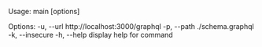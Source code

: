Usage: main [options]

Options:
  -u, --url <url>    http://localhost:3000/graphql
  -p, --path <path>  ./schema.graphql
  -k, --insecure
  -h, --help         display help for command
